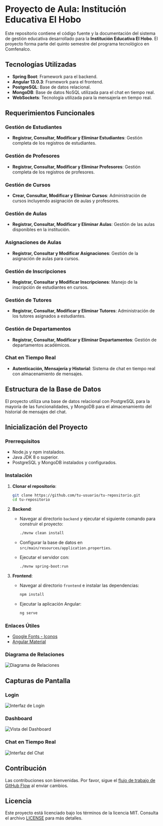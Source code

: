 # Proyecto de Aula: Institución Educativa El Hobo

Este repositorio contiene el código fuente y la documentación del sistema de gestión educativa desarrollado para la **Institución Educativa El Hobo**. El proyecto forma parte del quinto semestre del programa tecnológico en Comfenalco.

## Tecnologías Utilizadas

- **Spring Boot**: Framework para el backend.
- **Angular 13.0.3**: Framework para el frontend.
- **PostgreSQL**: Base de datos relacional.
- **MongoDB**: Base de datos NoSQL utilizada para el chat en tiempo real.
- **WebSockets**: Tecnología utilizada para la mensajería en tiempo real.

## Requerimientos Funcionales

### Gestión de Estudiantes
- **Registrar, Consultar, Modificar y Eliminar Estudiantes**: Gestión completa de los registros de estudiantes.

### Gestión de Profesores
- **Registrar, Consultar, Modificar y Eliminar Profesores**: Gestión completa de los registros de profesores.

### Gestión de Cursos
- **Crear, Consultar, Modificar y Eliminar Cursos**: Administración de cursos incluyendo asignación de aulas y profesores.

### Gestión de Aulas
- **Registrar, Consultar, Modificar y Eliminar Aulas**: Gestión de las aulas disponibles en la institución.

### Asignaciones de Aulas
- **Registrar, Consultar y Modificar Asignaciones**: Gestión de la asignación de aulas para cursos.

### Gestión de Inscripciones
- **Registrar, Consultar y Modificar Inscripciones**: Manejo de la inscripción de estudiantes en cursos.

### Gestión de Tutores
- **Registrar, Consultar, Modificar y Eliminar Tutores**: Administración de los tutores asignados a estudiantes.

### Gestión de Departamentos
- **Registrar, Consultar, Modificar y Eliminar Departamentos**: Gestión de departamentos académicos.

### Chat en Tiempo Real
- **Autenticación, Mensajería y Historial**: Sistema de chat en tiempo real con almacenamiento de mensajes.

## Estructura de la Base de Datos

El proyecto utiliza una base de datos relacional con PostgreSQL para la mayoría de las funcionalidades, y MongoDB para el almacenamiento del historial de mensajes del chat.

## Inicialización del Proyecto

### Prerrequisitos

- Node.js y npm instalados.
- Java JDK 8 o superior.
- PostgreSQL y MongoDB instalados y configurados.

### Instalación

1. **Clonar el repositorio**:

    ```bash
    git clone https://github.com/tu-usuario/tu-repositorio.git
    cd tu-repositorio
    ```

2. **Backend**:
    - Navegar al directorio `backend` y ejecutar el siguiente comando para construir el proyecto:

        ```bash
        ./mvnw clean install
        ```

    - Configurar la base de datos en `src/main/resources/application.properties`.
    - Ejecutar el servidor con:

        ```bash
        ./mvnw spring-boot:run
        ```

3. **Frontend**:
    - Navegar al directorio `frontend` e instalar las dependencias:

        ```bash
        npm install
        ```

    - Ejecutar la aplicación Angular:

        ```bash
        ng serve
        ```

### Enlaces Útiles

- [Google Fonts - Iconos](https://fonts.google.com/icons)
- [Angular Material](https://material.angular.io/)

### Diagrama de Relaciones

![Diagrama de Relaciones](https://github.com/user-attachments/assets/3434e7ef-b768-42d8-bbb0-7be06b31a163)

## Capturas de Pantalla

### Login
![Interfaz de Login](https://github.com/user-attachments/assets/1d577462-e3ef-487f-bc86-b4943ae4449a)

### Dashboard
![Vista del Dashboard](https://github.com/user-attachments/assets/033efc0e-0cd8-47b5-b0e5-4c6833cf3258)

### Chat en Tiempo Real
![Interfaz del Chat](https://github.com/user-attachments/assets/de6b66ce-555c-4edf-a6d7-a002a5657a95)

## Contribución

Las contribuciones son bienvenidas. Por favor, sigue el [flujo de trabajo de GitHub Flow](https://guides.github.com/introduction/flow/) al enviar cambios.

## Licencia

Este proyecto está licenciado bajo los términos de la licencia MIT. Consulta el archivo [LICENSE](LICENSE) para más detalles.
